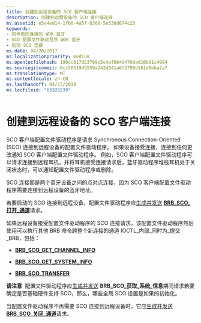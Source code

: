 ```yaml
---
title: 创建到远程设备的 SCO 客户端连接
description: 创建到远程设备的 SCO 客户端连接
ms.assetid: e5a4ed14-1fb0-4a5f-b388-5e536d674c23
keywords:
- 同步面向连接的 WDK 蓝牙
- SCO 配置文件驱动程序 WDK 蓝牙
- 启动 SCO 连接
ms.date: 04/20/2017
ms.localizationpriority: medium
ms.openlocfilehash: 19bcc017d23799c5c4af684d476dad10b91c4984
ms.sourcegitcommit: 0cc5051945559a242d941a6f2799d161d8eba2a7
ms.translationtype: MT
ms.contentlocale: zh-CN
ms.lasthandoff: 04/23/2019
ms.locfileid: "63328239"
---
```

# <a name="creating-a-sco-client-connection-to-a-remote-device"></a>创建到远程设备的 SCO 客户端连接


SCO 客户端配置文件驱动程序是请求 Synchronous Connection-Oriented (SCO) 连接到远程设备的配置文件驱动程序。 如果设备接受连接，连接到任何更改通知 SCO 客户端配置文件驱动程序。 例如，SCO 客户端配置文件驱动程序可以请求连接到远程耳机，并将耳机接受连接请求后，蓝牙驱动程序堆栈耳机处于关闭状态时，可以通知配置文件驱动程序或删除。

SCO 连接都是两个蓝牙设备之间的点对点连接，因为 SCO 客户端配置文件驱动程序需要连接到远程设备的蓝牙地址。

若要启动的 SCO 连接到远程设备，配置文件驱动程序应[生成并发送](building-and-sending-a-brb.md) [ **BRB\_SCO\_打开\_通道**](https://msdn.microsoft.com/library/windows/hardware/ff536626)请求。

如果远程设备接受配置文件驱动程序的 SCO 连接请求，该配置文件驱动程序然后使用可以执行其他 BRB 命令跨整个新连接的通道 IOCTL\_内部\_同时为\_提交\_BRB，包括：

-   [**BRB\_SCO\_GET\_CHANNEL\_INFO**](https://msdn.microsoft.com/library/windows/hardware/ff536624)

-   [**BRB\_SCO\_GET\_SYSTEM\_INFO**](https://msdn.microsoft.com/library/windows/hardware/ff536625)

-   [**BRB\_SCO\_TRANSFER**](https://msdn.microsoft.com/library/windows/hardware/ff536629)

**请注意**  配置文件驱动程序应[生成并发送](building-and-sending-a-brb.md) **BRB\_SCO\_获取\_系统\_信息**期间请求若要确定是否基础硬件支持 SCO，那么，哪些全局 SCO 设置是如果的初始化。

 

当配置文件驱动程序不再需要 SCO 连接到远程设备时，它应[生成并发送](building-and-sending-a-brb.md) [ **BRB\_SCO\_关闭\_通道**](https://msdn.microsoft.com/library/windows/hardware/ff536622)请求。

 

 





